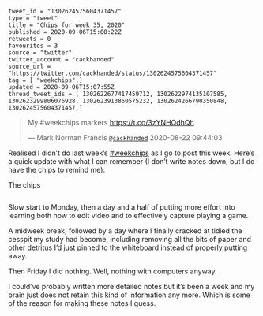 ```
tweet_id = "1302624575604371457"
type = "tweet"
title = "Chips for week 35, 2020"
published = 2020-09-06T15:00:22Z
retweets = 0
favourites = 3
source = "twitter"
twitter_account = "cackhanded"
source_url = "https://twitter.com/cackhanded/status/1302624575604371457"
tag = [ "weekchips",]
updated = 2020-09-06T15:07:55Z
thread_tweet_ids = [ 1302622677417459712, 1302622974135107585, 1302623299806076928, 1302623913860575232, 1302624266790350848, 1302624575604371457,]
```

> My #weekchips markers https://t.co/3zYNHQdhQh
> 
> — Mark Norman Francis [`@cackhanded`](https://twitter.com/cackhanded/status/1297107256354504704) 2020-08-22 09:44:03

Realised I didn’t do last week’s [#weekchips](/tags/weekchips/) as I go to post this week. Here’s a quick update with what I can remember (I don’t write notes down, but I do have the chips to remind me). 

The chips

<p class='image'><img src='http://mnf.m17s.net/2020/09/06/EhPYrHHWsAABdlG.jpg' alt=''></p>

Slow start to Monday, then a day and a half of putting more effort into learning both how to edit video and to effectively capture playing a game.

A midweek break, followed by a day where I finally cracked at tidied the cesspit my study had become, including removing all the bits of paper and other detritus I’d just pinned to the whiteboard instead of properly putting away.

Then Friday I did nothing. Well, nothing with computers anyway.

I could’ve probably written more detailed notes but it’s been a week and my brain just does not retain this kind of information any more. Which is some of the reason for making these notes I guess.

